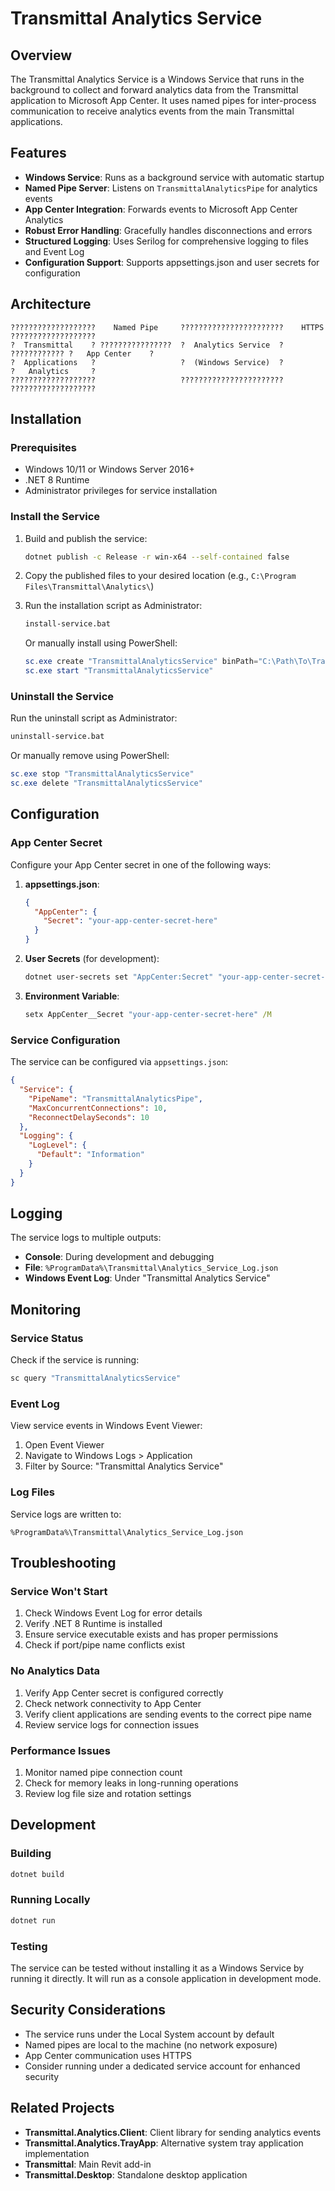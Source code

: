 # Transmittal Analytics Service

## Overview

The Transmittal Analytics Service is a Windows Service that runs in the background to collect and forward analytics data from the Transmittal application to Microsoft App Center. It uses named pipes for inter-process communication to receive analytics events from the main Transmittal applications.

## Features

- **Windows Service**: Runs as a background service with automatic startup
- **Named Pipe Server**: Listens on `TransmittalAnalyticsPipe` for analytics events
- **App Center Integration**: Forwards events to Microsoft App Center Analytics
- **Robust Error Handling**: Gracefully handles disconnections and errors
- **Structured Logging**: Uses Serilog for comprehensive logging to files and Event Log
- **Configuration Support**: Supports appsettings.json and user secrets for configuration

## Architecture

```
???????????????????    Named Pipe     ???????????????????????    HTTPS     ???????????????????
?  Transmittal    ? ????????????????  ?  Analytics Service  ? ???????????? ?   App Center    ?
?  Applications   ?                   ?  (Windows Service)  ?              ?   Analytics     ?
???????????????????                   ???????????????????????              ???????????????????
```

## Installation

### Prerequisites

- Windows 10/11 or Windows Server 2016+
- .NET 8 Runtime
- Administrator privileges for service installation

### Install the Service

1. Build and publish the service:
   ```bash
   dotnet publish -c Release -r win-x64 --self-contained false
   ```

2. Copy the published files to your desired location (e.g., `C:\Program Files\Transmittal\Analytics\`)

3. Run the installation script as Administrator:
   ```cmd
   install-service.bat
   ```

   Or manually install using PowerShell:
   ```powershell
   sc.exe create "TransmittalAnalyticsService" binPath="C:\Path\To\Transmittal.Analytics.Service.exe" start=auto
   sc.exe start "TransmittalAnalyticsService"
   ```

### Uninstall the Service

Run the uninstall script as Administrator:
```cmd
uninstall-service.bat
```

Or manually remove using PowerShell:
```powershell
sc.exe stop "TransmittalAnalyticsService"
sc.exe delete "TransmittalAnalyticsService"
```

## Configuration

### App Center Secret

Configure your App Center secret in one of the following ways:

1. **appsettings.json**:
   ```json
   {
     "AppCenter": {
       "Secret": "your-app-center-secret-here"
     }
   }
   ```

2. **User Secrets** (for development):
   ```bash
   dotnet user-secrets set "AppCenter:Secret" "your-app-center-secret-here"
   ```

3. **Environment Variable**:
   ```cmd
   setx AppCenter__Secret "your-app-center-secret-here" /M
   ```

### Service Configuration

The service can be configured via `appsettings.json`:

```json
{
  "Service": {
    "PipeName": "TransmittalAnalyticsPipe",
    "MaxConcurrentConnections": 10,
    "ReconnectDelaySeconds": 10
  },
  "Logging": {
    "LogLevel": {
      "Default": "Information"
    }
  }
}
```

## Logging

The service logs to multiple outputs:

- **Console**: During development and debugging
- **File**: `%ProgramData%\Transmittal\Analytics_Service_Log.json`
- **Windows Event Log**: Under "Transmittal Analytics Service"

## Monitoring

### Service Status

Check if the service is running:
```cmd
sc query "TransmittalAnalyticsService"
```

### Event Log

View service events in Windows Event Viewer:
1. Open Event Viewer
2. Navigate to Windows Logs > Application
3. Filter by Source: "Transmittal Analytics Service"

### Log Files

Service logs are written to:
```
%ProgramData%\Transmittal\Analytics_Service_Log.json
```

## Troubleshooting

### Service Won't Start

1. Check Windows Event Log for error details
2. Verify .NET 8 Runtime is installed
3. Ensure service executable exists and has proper permissions
4. Check if port/pipe name conflicts exist

### No Analytics Data

1. Verify App Center secret is configured correctly
2. Check network connectivity to App Center
3. Verify client applications are sending events to the correct pipe name
4. Review service logs for connection issues

### Performance Issues

1. Monitor named pipe connection count
2. Check for memory leaks in long-running operations
3. Review log file size and rotation settings

## Development

### Building

```bash
dotnet build
```

### Running Locally

```bash
dotnet run
```

### Testing

The service can be tested without installing it as a Windows Service by running it directly. It will run as a console application in development mode.

## Security Considerations

- The service runs under the Local System account by default
- Named pipes are local to the machine (no network exposure)
- App Center communication uses HTTPS
- Consider running under a dedicated service account for enhanced security

## Related Projects

- **Transmittal.Analytics.Client**: Client library for sending analytics events
- **Transmittal.Analytics.TrayApp**: Alternative system tray application implementation
- **Transmittal**: Main Revit add-in
- **Transmittal.Desktop**: Standalone desktop application
